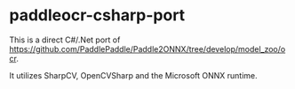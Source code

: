 # paddleocr-csharp-port

This is a direct C#/.Net port of https://github.com/PaddlePaddle/Paddle2ONNX/tree/develop/model_zoo/ocr.

It utilizes SharpCV, OpenCVSharp and the Microsoft ONNX runtime.
